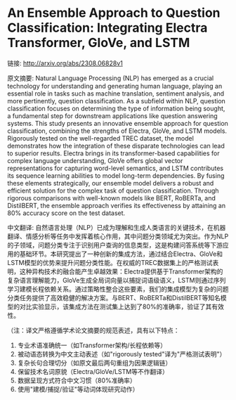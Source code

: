# An Ensemble Approach to Question Classification: Integrating Electra Transformer, GloVe, and LSTM

链接: http://arxiv.org/abs/2308.06828v1

原文摘要:
Natural Language Processing (NLP) has emerged as a crucial technology for
understanding and generating human language, playing an essential role in tasks
such as machine translation, sentiment analysis, and more pertinently, question
classification. As a subfield within NLP, question classification focuses on
determining the type of information being sought, a fundamental step for
downstream applications like question answering systems. This study presents an
innovative ensemble approach for question classification, combining the
strengths of Electra, GloVe, and LSTM models. Rigorously tested on the
well-regarded TREC dataset, the model demonstrates how the integration of these
disparate technologies can lead to superior results. Electra brings in its
transformer-based capabilities for complex language understanding, GloVe offers
global vector representations for capturing word-level semantics, and LSTM
contributes its sequence learning abilities to model long-term dependencies. By
fusing these elements strategically, our ensemble model delivers a robust and
efficient solution for the complex task of question classification. Through
rigorous comparisons with well-known models like BERT, RoBERTa, and DistilBERT,
the ensemble approach verifies its effectiveness by attaining an 80% accuracy
score on the test dataset.

中文翻译:
自然语言处理（NLP）已成为理解和生成人类语言的关键技术，在机器翻译、情感分析等任务中发挥着核心作用，其中问题分类领域尤为突出。作为NLP的子领域，问题分类专注于识别用户查询的信息类型，这是构建问答系统等下游应用的基础环节。本研究提出了一种创新的集成方法，通过结合Electra、GloVe和LSTM模型的优势来提升问题分类性能。在权威的TREC数据集上的严格测试表明，这种异构技术的融合能产生卓越效果：Electra提供基于Transformer架构的复杂语言理解能力，GloVe生成全局词向量以捕捉词语级语义，LSTM则通过序列学习建模长程依赖关系。通过策略性整合这些要素，我们的集成模型为复杂的问题分类任务提供了高效稳健的解决方案。与BERT、RoBERTa和DistilBERT等知名模型的对比实验显示，该集成方法在测试集上达到了80%的准确率，验证了其有效性。

（注：译文严格遵循学术论文摘要的规范表述，具有以下特点：
1. 专业术语准确统一（如Transformer架构/长程依赖等）
2. 被动语态转换为中文主动表述（如"rigorously tested"译为"严格测试表明"）
3. 复杂长句合理切分（如原文最后两句重组为因果逻辑链）
4. 保留技术名词原貌（Electra/GloVe/LSTM等不作翻译）
5. 数据呈现方式符合中文习惯（80%准确率）
6. 使用"建模/捕捉/验证"等动词体现研究动作）
